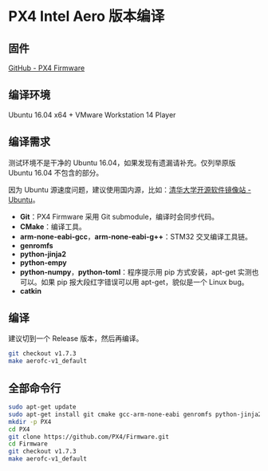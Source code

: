 # PX4 Intel Aero 版本编译

## 固件

[GitHub - PX4 Firmware](https://github.com/PX4/Firmware)

## 编译环境

Ubuntu 16.04 x64 + VMware Workstation 14 Player

## 编译需求

测试环境不是干净的 Ubuntu 16.04，如果发现有遗漏请补充。仅列举原版 Ubuntu 16.04 不包含的部分。

因为 Ubuntu 源速度问题，建议使用国内源，比如：[清华大学开源软件镜像站 - Ubuntu](https://mirrors.tuna.tsinghua.edu.cn/help/ubuntu/)。

- __Git__：PX4 Firmware 采用 Git submodule，编译时会同步代码。
- __CMake__：编译工具。
- __arm-none-eabi-gcc__，__arm-none-eabi-g++__：STM32 交叉编译工具链。
- __genromfs__
- __python-jinja2__
- __python-empy__
- __python-numpy__，__python-toml__：程序提示用 pip 方式安装，apt-get 实测也可以。如果 pip 报大段红字错误可以用 apt-get，貌似是一个 Linux bug。
- __catkin__

## 编译

建议切到一个 Release 版本，然后再编译。

``` bash
git checkout v1.7.3
make aerofc-v1_default
```

## 全部命令行

```bash
sudo apt-get update
sudo apt-get install git cmake gcc-arm-none-eabi genromfs python-jinja2 python-empy python-numpy python-toml catkin
mkdir -p PX4
cd PX4
git clone https://github.com/PX4/Firmware.git
cd Firmware
git checkout v1.7.3
make aerofc-v1_default
```
